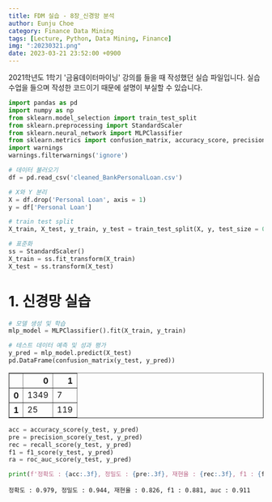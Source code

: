 ```yaml
---
title: FDM 실습 - 8장_신경망 분석
author: Eunju Choe
category: Finance Data Mining
tags: [Lecture, Python, Data Mining, Finance]
img: ":20230321.png"
date: 2023-03-21 23:52:00 +0900
---
```


2021학년도 1학기 '금융데이터마이닝' 강의를 들을 때 작성했던 실습 파일입니다.
실습 수업을 들으며 작성한 코드이기 때문에 설명이 부실할 수 있습니다.

```python
import pandas as pd
import numpy as np
from sklearn.model_selection import train_test_split
from sklearn.preprocessing import StandardScaler
from sklearn.neural_network import MLPClassifier
from sklearn.metrics import confusion_matrix, accuracy_score, precision_score, recall_score, f1_score, roc_auc_score
import warnings
warnings.filterwarnings('ignore')
```


```python
# 데이터 불러오기
df = pd.read_csv('cleaned_BankPersonalLoan.csv')

# X와 Y 분리
X = df.drop('Personal Loan', axis = 1)
y = df['Personal Loan']

# train test split
X_train, X_test, y_train, y_test = train_test_split(X, y, test_size = 0.3, random_state = 1, stratify = y)

# 표준화
ss = StandardScaler()
X_train = ss.fit_transform(X_train)
X_test = ss.transform(X_test)
```

# 1. 신경망 실습


```python
# 모델 생성 및 학습
mlp_model = MLPClassifier().fit(X_train, y_train)

# 테스트 데이터 예측 및 성과 평가
y_pred = mlp_model.predict(X_test)
pd.DataFrame(confusion_matrix(y_test, y_pred))
```




<div>
<style scoped>
    .dataframe tbody tr th:only-of-type {
        vertical-align: middle;
    }

    .dataframe tbody tr th {
        vertical-align: top;
    }

    .dataframe thead th {
        text-align: right;
    }
</style>
<table border="1" class="dataframe">
  <thead>
    <tr style="text-align: right;">
      <th></th>
      <th>0</th>
      <th>1</th>
    </tr>
  </thead>
  <tbody>
    <tr>
      <th>0</th>
      <td>1349</td>
      <td>7</td>
    </tr>
    <tr>
      <th>1</th>
      <td>25</td>
      <td>119</td>
    </tr>
  </tbody>
</table>
</div>




```python
acc = accuracy_score(y_test, y_pred)
pre = precision_score(y_test, y_pred)
rec = recall_score(y_test, y_pred)
f1 = f1_score(y_test, y_pred)
ra = roc_auc_score(y_test, y_pred)

print(f'정확도 : {acc:.3f}, 정밀도 : {pre:.3f}, 재현율 : {rec:.3f}, f1 : {f1:.3f}, auc : {ra:.3f}')
```

    정확도 : 0.979, 정밀도 : 0.944, 재현율 : 0.826, f1 : 0.881, auc : 0.911

